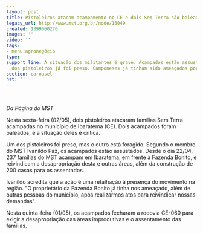 ```yaml
---
layout: post
title: Pistoleiros atacam acampamento no CE e dois Sem Terra são baleados
legacy_url: http://www.mst.org.br/node/16049
created: 1399060276
images: ''
video: ''
tags:
- menu:agronegócio
type: 
support_line: A situação dos militantes é grave. Acampados estão assustados, e um
  dos pistoleiros já foi preso. Camponeses já tinham sido ameaçados por proprietários.
section: carousel
hat: ''
---
```

<p><em><br></em></p><p><em>Da Página do MST</em></p><p>Nesta sexta-feira&nbsp;(02/05), dois pistoleiros atacaram famílias Sem Terra acampadas no município de Ibaratema&nbsp;(CE). Dois acampados foram baleados, e a situação deles é crítica. </p><p>Um dos pistoleiros foi preso, mas o outro está foragido. Segundo o membro do MST Ivanildo Paz, os acampados estão assustados.&nbsp;Desde o dia 22/04, 237 famílias do MST acampam em Ibaratema, em frente à Fazenda Bonito, e reivindicam a desapropriação desta e outras áreas, além da construção de 200 casas para os assentados.&nbsp;</p><p>Ivanildo acredita que a ação é uma retalhação à presença do movimento na região. "O proprietário da Fazenda Bonito já tinha nos ameaçado, além de outras pessoas do município, após realizarmos atos para reivindicar nossas demandas".</p><p>Nesta quinta-feira&nbsp;(01/05), os acampados fecharam a rodovia CE-060 para exigir a desapropriação das áreas improdutivas e o assentamento das famílias.</p><p>&nbsp;</p>
